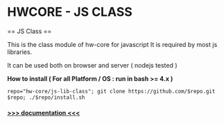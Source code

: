 HWCORE - JS CLASS
===========

== JS Class ==

This is the class module of hw-core for javascript
It is required by most js libraries.

It can be used both on browser and server ( nodejs tested )

**How to install ( For all Platform / OS : run in bash >= 4.x )**

    repo="hw-core/js-lib-class"; git clone https://github.com/$repo.git $repo; ./$repo/install.sh

#### [>>> documentation <<<](https://hw-core.github.io/js-library-class)  ##
